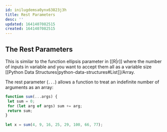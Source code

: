 ```yaml
---
id: inilugdemsa0ynx63823j3h
title: Rest Parameters
desc: ''
updated: 1641407082515
created: 1641407082515
---
```



## The Rest Parameters

This is similar to the function ellipsis parameter in [[R|r]] where the number of inputs in variable and you want to accept them all as a variable size [[Python Data Structures|python-data-structures#List]]/Array.

The rest parameter (`...`) allows a function to treat an indefinite number of arguments as an array:

```js
function sum(...args) {  
 let sum = 0;  
 for (let arg of args) sum += arg;  
 return sum;  
}  
  
let x = sum(4, 9, 16, 25, 29, 100, 66, 77);
```
